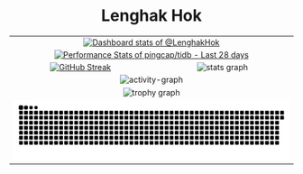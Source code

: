 <!-- Profile Header -->
<div align="center">
  <h1>Lenghak Hok</h1>
  
  <!-- Main Stats Table -->
  <table width="100%">
    <tr>
      <td colspan="2" align="center">
        <!-- User Stats Dashboard -->
        <a href="https://next.ossinsight.io/widgets/official/compose-user-dashboard-stats?user_id=125646707" target="_blank" style="display: block" width="100%" align="center">
          <picture>
            <source media="(prefers-color-scheme: dark)" srcset="https://next.ossinsight.io/widgets/official/compose-user-dashboard-stats/thumbnail.png?user_id=125646707&image_size=auto&color_scheme=dark" width="100%" height="auto">
            <img alt="Dashboard stats of @LenghakHok" src="https://next.ossinsight.io/widgets/official/compose-user-dashboard-stats/thumbnail.png?user_id=125646707&image_size=auto&color_scheme=light" width="100%" height="auto">
          </picture>
        </a>
      </td>
    </tr>
    <tr>
      <td colspan="2" align="center">
        <!-- Last 28 Days Stats -->
        <a href="https://next.ossinsight.io/widgets/official/compose-last-28-days-stats?repo_id=41986369" target="_blank" style="display: block" width="100%" align="center">
          <picture>
            <source media="(prefers-color-scheme: dark)" srcset="https://next.ossinsight.io/widgets/official/compose-last-28-days-stats/thumbnail.png?repo_id=41986369&image_size=auto&color_scheme=dark" width="100%" height="auto">
            <img alt="Performance Stats of pingcap/tidb - Last 28 days" src="https://next.ossinsight.io/widgets/official/compose-last-28-days-stats/thumbnail.png?repo_id=41986369&image_size=auto&color_scheme=light" width="100%" height="auto">
          </picture>
        </a>
      </td>
    </tr>
    <tr>
      <td width="33%" align="center">
        <!-- GitHub Streak -->
        <a href="https://git.io/streak-stats">
          <img src="https://streak-stats.demolab.com?user=LenghakHok&theme=transparent&hide_border=true" alt="GitHub Streak" width="100%" />
        </a>
      </td>
      <td width="33%" align="center">
        <!-- GitHub Stats -->
        <img src="https://github-readme-stats.vercel.app/api?username=LenghakHok&hide_title=false&hide_rank=false&show_icons=true&include_all_commits=true&count_private=true&disable_animations=false&theme=transparent&locale=en&hide_border=true&order=1" width="100%" alt="stats graph" />
      </td>
    </tr>
    <tr>
      <td colspan="2" align="center">
        <!-- Activity Graph -->
        <img src="https://github-readme-activity-graph.vercel.app/graph?username=LenghakHok&radius=16&bg_color=00000000&theme=github-compact&area=true&order=5&hide_border=true" width="100%" alt="activity-graph" />
      </td>
    </tr>
    <tr>
      <td colspan="2" align="center">
        <!-- Trophy -->
        <img src="https://github-profile-trophy.vercel.app?username=LenghakHok&theme=dracula&column=-1&row=1&margin-w=8&margin-h=8&no-bg=true&no-frame=true&order=4" width="100%" alt="trophy graph" />
      </td>
    </tr>
    <tr>
      <td colspan="2" align="center">
        <!-- Snake Animation -->
        <picture>
          <source media="(prefers-color-scheme: dark)" srcset="https://github.com/Lenghak/Lenghak/blob/output/github-contribution-grid-snake-dark.svg">
          <source media="(prefers-color-scheme: light)" srcset="https://github.com/Lenghak/Lenghak/blob/output/github-contribution-grid-snake.svg">
          <img alt="Snake" src="https://github.com/LenghakHok/LenghakHok/blob/output/github-contribution-grid-snake.svg" width="100%">
        </picture>
      </td>
    </tr>
  </table>
</div>
